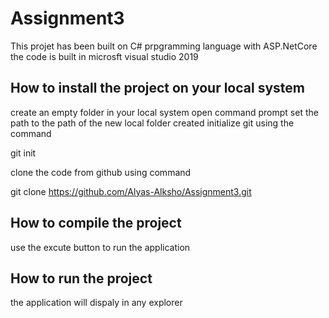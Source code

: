 # Assignment3
This projet has been built on C# prpgramming language with ASP.NetCore
the code is built in microsft visual studio 2019

## How to install the project on your local system
create an empty folder in your local system
open command prompt
set the path to the path of the new local folder created
initialize git using the command 

git init

clone the code from github using command

git clone https://github.com/Alyas-Alksho/Assignment3.git


## How to compile the project
use the excute button to run the application

## How to run the project
 the application will dispaly in any explorer
